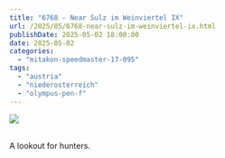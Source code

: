 ```yaml
---
title: "6768 - Near Sulz im Weinviertel IX"
url: /2025/05/6768-near-sulz-im-weinviertel-ix.html
publishDate: 2025-05-02 18:00:00
date: 2025-05-02
categories:
  - "mitakon-speedmaster-17-095"
tags:
  - "austria"
  - "niederosterreich"
  - "olympus-pen-f"
---
```

<div class="container">
<div class="center"><a target="_blank" href="https://d25zfm9zpd7gm5.cloudfront.net/1200x1200/2020/20201026_143552_lr.jpg"><img class="webfeedsFeaturedVisual" src="https://d25zfm9zpd7gm5.cloudfront.net/0600x0600/2020/20201026_143552_lr.jpg" /></a></div>
</div>
<br />

A lookout for hunters.

